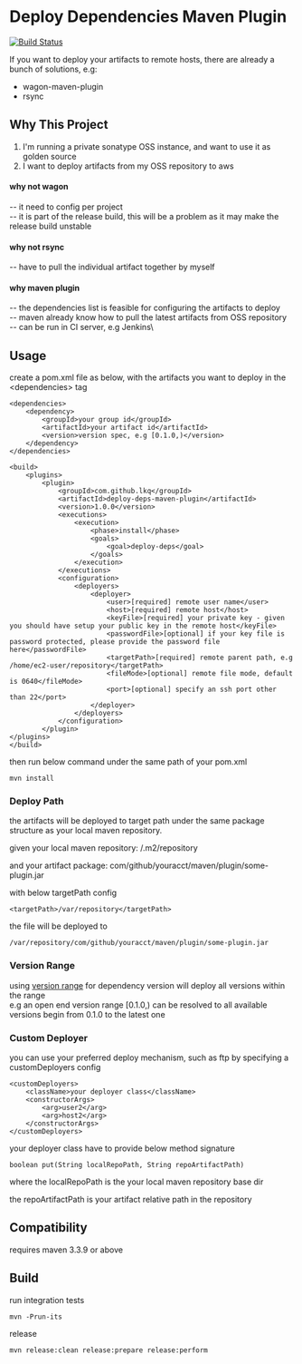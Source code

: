 # Deploy Dependencies Maven Plugin

[![Build Status](https://travis-ci.org/lkq/deploy-deps-maven-plugin.svg?branch=master)](https://travis-ci.org/lkq/deploy-deps-maven-plugin)

If you want to deploy your artifacts to remote hosts, there are already a bunch of solutions, e.g:
- wagon-maven-plugin
- rsync

## Why This Project

1. I'm running a private sonatype OSS instance, and want to use it as golden source
2. I want to deploy artifacts from my OSS repository to aws

#### why not wagon
-- it need to config per project\
-- it is part of the release build, this will be a problem as it may make the release build unstable

#### why not rsync
-- have to pull the individual artifact together by myself

#### why maven plugin
-- the dependencies list is feasible for configuring the artifacts to deploy\
-- maven already know how to pull the latest artifacts from OSS repository\
-- can be run in CI server, e.g Jenkins\


## Usage


create a pom.xml file as below, with the artifacts you want to deploy in the \<dependencies\> tag

    <dependencies>
        <dependency>
            <groupId>your group id</groupId>
            <artifactId>your artifact id</artifactId>
            <version>version spec, e.g [0.1.0,)</version>
        </dependency>
    </dependencies>

    <build>
        <plugins>
            <plugin>
                <groupId>com.github.lkq</groupId>
                <artifactId>deploy-deps-maven-plugin</artifactId>
                <version>1.0.0</version>
                <executions>
                    <execution>
                        <phase>install</phase>
                        <goals>
                            <goal>deploy-deps</goal>
                        </goals>
                    </execution>
                </executions>
                <configuration>
                    <deployers>
                        <deployer>
                            <user>[required] remote user name</user>
                            <host>[required] remote host</host>
                            <keyFile>[required] your private key - given you should have setup your public key in the remote host</keyFile>
                            <passwordFile>[optional] if your key file is password protected, please provide the password file here</passwordFile>
                            <targetPath>[required] remote parent path, e.g /home/ec2-user/repository</targetPath>
                            <fileMode>[optional] remote file mode, default is 0640</fileMode>
                            <port>[optional] specify an ssh port other than 22</port>
                        </deployer>
                    </deployers>
                </configuration>
            </plugin>
    </plugins>
    </build>


then run below command under the same path of your pom.xml

    mvn install


### Deploy Path
the artifacts will be deployed to target path under the same package structure as your local maven repository.

given your local maven repository: /.m2/repository

and your artifact package: com/github/youracct/maven/plugin/some-plugin.jar

with below targetPath config

    <targetPath>/var/repository</targetPath>

the file will be deployed to

    /var/repository/com/github/youracct/maven/plugin/some-plugin.jar

### Version Range
using [version range](http://maven.apache.org/enforcer/enforcer-rules/versionRanges.html) for dependency version will deploy all versions within the range\
e.g an open end version range [0.1.0,) can be resolved to all available versions begin from 0.1.0 to the latest one


### Custom Deployer
you can use your preferred deploy mechanism, such as ftp by specifying a customDeployers config

    <customDeployers>
        <className>your deployer class</className>
        <constructorArgs>
            <arg>user2</arg>
            <arg>host2</arg>
        </constructorArgs>
    </customDeployers>

your deployer class have to provide below method signature

    boolean put(String localRepoPath, String repoArtifactPath)

where the localRepoPath is the your local maven repository base dir

the repoArtifactPath is your artifact relative path in the repository


## Compatibility

requires maven 3.3.9 or above

## Build
run integration tests

    mvn -Prun-its

release

    mvn release:clean release:prepare release:perform
